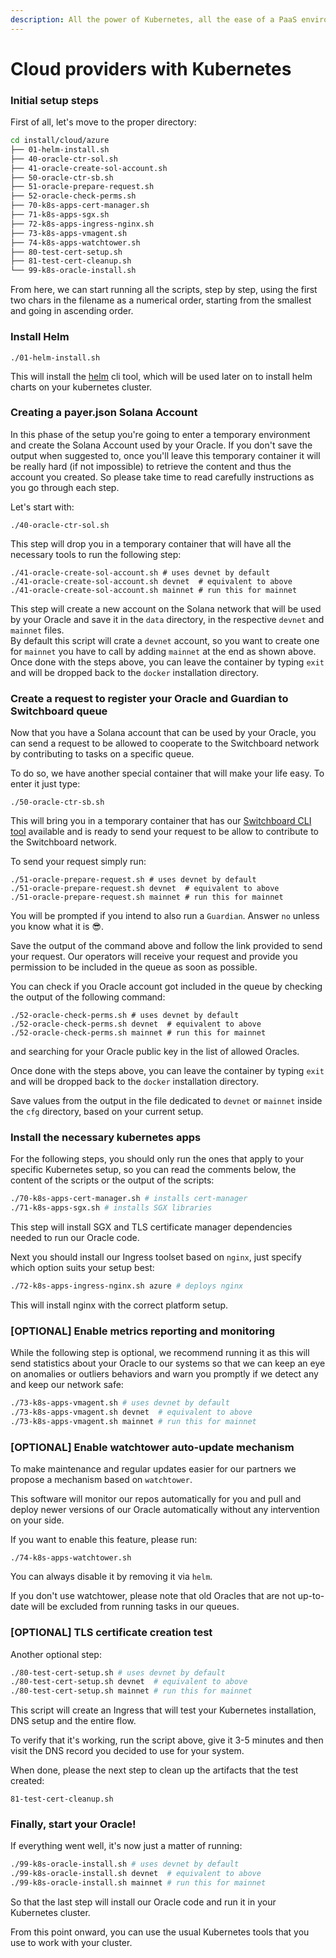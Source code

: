 ```yaml
---
description: All the power of Kubernetes, all the ease of a PaaS environment
---
```


# Cloud providers with Kubernetes

### Initial setup steps

First of all, let's move to the proper directory:

```sh
cd install/cloud/azure
├── 01-helm-install.sh
├── 40-oracle-ctr-sol.sh
├── 41-oracle-create-sol-account.sh
├── 50-oracle-ctr-sb.sh
├── 51-oracle-prepare-request.sh
├── 52-oracle-check-perms.sh
├── 70-k8s-apps-cert-manager.sh
├── 71-k8s-apps-sgx.sh
├── 72-k8s-apps-ingress-nginx.sh
├── 73-k8s-apps-vmagent.sh
├── 74-k8s-apps-watchtower.sh
├── 80-test-cert-setup.sh
├── 81-test-cert-cleanup.sh
└── 99-k8s-oracle-install.sh
```

From here, we can start running all the scripts, step by step, using the first two chars in the filename as a numerical order, starting from the smallest and going in ascending order.

### Install Helm

```shell
./01-helm-install.sh
```

This will install the [helm](https://helm.sh/) cli tool, which will be used later on to install helm charts on your kubernetes cluster.

### **Creating a payer.json Solana Account**

In this phase of the setup you're going to enter a temporary environment and create the Solana Account used by your Oracle. If you don't save the output when suggested to, once you'll leave this temporary container it will be really hard (if not impossible) to retrieve the content and thus the account you created. So please take time to read carefully instructions as you go through each step.

Let's start with:

```shell
./40-oracle-ctr-sol.sh
```

This step will drop you in a temporary container that will have all the necessary tools to run the following step:

```shell
./41-oracle-create-sol-account.sh # uses devnet by default
./41-oracle-create-sol-account.sh devnet  # equivalent to above
./41-oracle-create-sol-account.sh mainnet # run this for mainnet
```

This step will create a new account on the Solana network that will be used by your Oracle and save it in the `data` directory, in the respective `devnet` and `mainnet` files.\
By default this script will crate a `devnet` account, so you want to create one for `mainnet` you have to call by adding `mainnet` at the end as shown above.\
Once done with the steps above, you can leave the container by typing `exit` and will be dropped back to the `docker` installation directory.

### Create a request to register your Oracle and Guardian to Switchboard queue

Now that you have a Solana account that can be used by your Oracle, you can send a request to be allowed to cooperate to the Switchboard network by contributing to tasks on a specific queue.

To do so, we have another special container that will make your life easy. To enter it just type:

```shell
./50-oracle-ctr-sb.sh
```

This will bring you in a temporary container that has our [Switchboard CLI tool](https://www.npmjs.com/package/@switchboard-xyz/cli/) available and is ready to send your request to be allow to contribute to the Switchboard network.

To send your request simply run:

```shell
./51-oracle-prepare-request.sh # uses devnet by default
./51-oracle-prepare-request.sh devnet  # equivalent to above
./51-oracle-prepare-request.sh mainnet # run this for mainnet
```

You will be prompted if you intend to also run a `Guardian`. Answer `no` unless you know what it is :sunglasses:.

Save the output of the command above and follow the link provided to send your request. Our operators will receive your request and provide you permission to be included in the queue as soon as possible.

You can check if you Oracle account got included in the queue by checking the output of the following command:

```shell
./52-oracle-check-perms.sh # uses devnet by default
./52-oracle-check-perms.sh devnet  # equivalent to above
./52-oracle-check-perms.sh mainnet # run this for mainnet
```

and searching for your Oracle public key in the list of allowed Oracles.

Once done with the steps above, you can leave the container by typing `exit` and will be dropped back to the `docker` installation directory.

Save values from the output in the file dedicated to `devnet` or `mainnet` inside the `cfg` directory, based on your current setup.

### Install the necessary kubernetes apps

For the following steps, you should only run the ones that apply to your specific Kubernetes setup, so you can read the comments below, the content of the scripts or the output of the scripts:

```bash
./70-k8s-apps-cert-manager.sh # installs cert-manager
./71-k8s-apps-sgx.sh # installs SGX libraries
```

This step will install SGX and TLS certificate manager dependencies needed to run our Oracle code.&#x20;

Next you should install our Ingress toolset based on `nginx`, just specify which option suits your setup best:&#x20;

```sh
./72-k8s-apps-ingress-nginx.sh azure # deploys nginx
```

This will install nginx with the correct platform setup.

### \[OPTIONAL] Enable metrics reporting and monitoring

While the following step is optional, we recommend running it as this will send statistics about your Oracle to our systems so that we can keep an eye on anomalies or outliers behaviors and warn you promptly if we detect any and keep our network safe:

```bash
./73-k8s-apps-vmagent.sh # uses devnet by default
./73-k8s-apps-vmagent.sh devnet  # equivalent to above
./73-k8s-apps-vmagent.sh mainnet # run this for mainnet
```

### \[OPTIONAL] Enable watchtower auto-update mechanism

To make maintenance and regular updates easier for our partners we propose a mechanism based on `watchtower`.

This software will monitor our repos automatically for you and pull and deploy newer versions of our Oracle automatically without any intervention on your side.

If you want to enable this feature, please run:

```
./74-k8s-apps-watchtower.sh
```

You can always disable it by removing it via `helm`.

If you don't use watchtower, please note that old Oracles that are not up-to-date will be excluded from running tasks in our queues.

### \[OPTIONAL] TLS certificate creation test

Another optional step:

```bash
./80-test-cert-setup.sh # uses devnet by default
./80-test-cert-setup.sh devnet  # equivalent to above
./80-test-cert-setup.sh mainnet # run this for mainnet
```

This script will create an Ingress that will test your Kubernetes installation, DNS setup and the entire flow.

To verify that it's working, run the script above, give it 3-5 minutes and then visit the DNS record you decided to use for your system.

When done, please the next step to clean up the artifacts that the test created:

```
81-test-cert-cleanup.sh 
```

### Finally, start your Oracle!

If everything went well, it's now just a matter of running:

```bash
./99-k8s-oracle-install.sh # uses devnet by default
./99-k8s-oracle-install.sh devnet  # equivalent to above
./99-k8s-oracle-install.sh mainnet # run this for mainnet
```

So that the last step will install our Oracle code and run it in your Kubernetes cluster.

From this point onward, you can use the usual Kubernetes tools that you use to work with your cluster.
